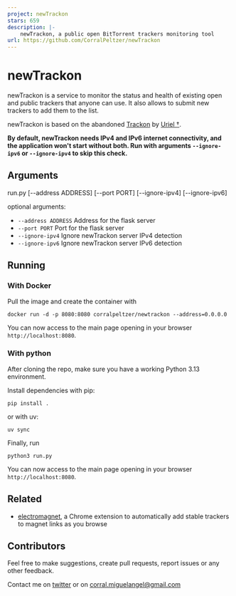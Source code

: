 ```yaml
---
project: newTrackon
stars: 659
description: |-
    newTrackon, a public open BitTorrent trackers monitoring tool
url: https://github.com/CorralPeltzer/newTrackon
---
```


# newTrackon

newTrackon is a service to monitor the status and health of existing open and public trackers that anyone can use. It
also allows to submit new trackers to add them to the list.

newTrackon is based on the abandoned [Trackon](http://repo.cat-v.org/trackon/) by [Uriel †](https://github.com/uriel).

**By default, newTrackon needs IPv4 and IPv6 internet connectivity, and the application won't start without both. Run
with arguments `--ignore-ipv6` or `--ignore-ipv4` to skip this check.**

## Arguments

run.py [--address ADDRESS] [--port PORT] [--ignore-ipv4]
[--ignore-ipv6]

optional arguments:

* `--address ADDRESS`  Address for the flask server
* `--port PORT`        Port for the flask server
* `--ignore-ipv4`      Ignore newTrackon server IPv4 detection
* `--ignore-ipv6`      Ignore newTrackon server IPv6 detection

## Running

### With Docker

Pull the image and create the container with

```
docker run -d -p 8080:8080 corralpeltzer/newtrackon --address=0.0.0.0
```

You can now access to the main page opening in your browser `http://localhost:8080`.

### With python

After cloning the repo, make sure you have a working Python 3.13 environment.

Install dependencies with pip:

```
pip install .
```
or with uv:
```
uv sync
```
Finally, run

```
python3 run.py
```

You can now access to the main page opening in your browser `http://localhost:8080`.

## Related

* [electromagnet](https://github.com/sdmtr/electromagnet), a Chrome extension to automatically add stable trackers to
  magnet links as you browse

## Contributors

Feel free to make suggestions, create pull requests, report issues or any other feedback.

Contact me on [twitter](https://twitter.com/CorralPeltzer) or on corral.miguelangel@gmail.com

